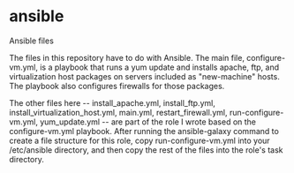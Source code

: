 # ansible
Ansible files

The files in this repository have to do with Ansible. The main file, configure-vm.yml, is a playbook that runs a yum update and installs apache, ftp, and virtualization host packages on servers included as "new-machine" hosts. The playbook also configures firewalls for those packages.

The other files here -- install_apache.yml, install_ftp.yml, install_virtualization_host.yml, main.yml, restart_firewall.yml, run-configure-vm.yml, yum_update.yml -- are part of the role I wrote based on the configure-vm.yml playbook. After running the ansible-galaxy command to create a file structure for this role, copy run-configure-vm.yml into your /etc/ansible directory, and then copy the rest of the files into the role's task directory.
